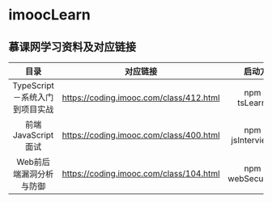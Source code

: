 # imoocLearn
## 慕课网学习资料及对应链接
| 目录          | 对应链接     |   启动方式              |
|:-------------:|:-------------:|:----------------------:|
| TypeScript－系统入门到项目实战 | https://coding.imooc.com/class/412.html | npm run tsLearn:dev |
| 前端JavaScript面试 | https://coding.imooc.com/class/400.html | npm run jsInterview:dev |
| Web前后端漏洞分析与防御 | https://coding.imooc.com/class/104.html | npm run webSecurity:dev |

